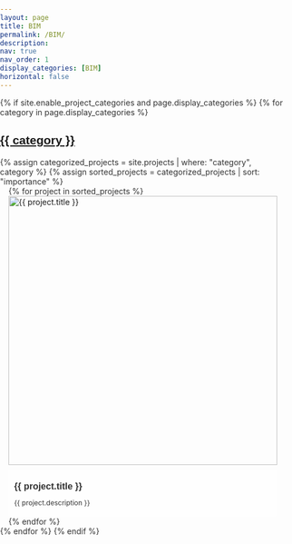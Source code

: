 ```yaml
---
layout: page
title: BIM
permalink: /BIM/
description: 
nav: true
nav_order: 1
display_categories: [BIM]
horizontal: false
---
```


<!-- Google Fonts -->
<link href="https://fonts.googleapis.com/css2?family=Space+Grotesk:wght@400;500;700&family=Inter:wght@400;600&display=swap" rel="stylesheet">


<!-- pages/projects.md -->
<div class="projects">
  {% if site.enable_project_categories and page.display_categories %}
    <!-- Display categorized projects -->
    {% for category in page.display_categories %}
      <a id="{{ category }}" href=".#{{ category }}">
        <h2 class="category">{{ category }}</h2>
      </a>
      {% assign categorized_projects = site.projects | where: "category", category %}
      {% assign sorted_projects = categorized_projects | sort: "importance" %}
      <div class="container">
        <div class="row">
          {% for project in sorted_projects %}
            <div class="col-12 col-md-4 mb-4">
              <!-- Project Card -->
              <div class="project-card">
                <a href="{{ project.url }}">
                  <div class="project-image">
                    <!-- Background Image (force square aspect ratio) -->
                    <img src="{{ project.img }}" alt="{{ project.title }}" class="img-fluid square-img">
                  </div>
                </a>
                <!-- Left-aligned title and caption under the image -->
                <div class="project-caption">
                  <p class="project-title">{{ project.title }}</p>
                  <p class="project-description">{{ project.description }}</p>
                </div>
              </div>
            </div>
          {% endfor %}
        </div>
      </div>
    {% endfor %}
  {% endif %}
</div>

<style>
/* Full-width container */
.projects .container {
  padding: 0 15px;
}

.project-card {
  position: relative;
}

/* Project image - Force square aspect ratio */
.project-image {
  position: relative;
  padding-top: 100%; /* Makes the container square by setting the padding based on the width */
  overflow: hidden;
}

.project-image img.square-img {
  position: absolute;
  top: 0;
  left: 0;
  width: 100%;
  height: 100%;
  object-fit: cover; /* Ensures the image covers the square area */
}

/* Left-aligned caption styling */
.project-caption {
  background-color: rgba(255, 255, 255, 0.8); /* Light background with opacity */
  padding: 5px 10px;
  font-size: 0.75rem; /* Very small font size */
  color: #333; /* Dark text color */
  margin-top: 8px; /* Space between image and caption */
  border-radius: 5px; /* Rounded corners for the background */
  text-align: left; /* Align text to the left */
}

/* Title styling */
.project-caption .project-title {
  font-weight: bold; /* Bold for the title */
  margin-bottom: 3px; /* Space between title and description */
  font-size: 1rem; /* Slightly larger font for the title */
}

/* Description styling */
.project-caption .project-description {
  font-size: 0.75rem; /* Smaller font for the description */
}

/* Adjustments for mobile responsiveness */
@media (max-width: 767px) {
  .project-caption {
    font-size: 0.7rem; /* Smaller font on mobile */
  }
}

/* Font Setup */
body {
  font-family: "Inter", sans-serif;
  color: #333;
  margin: 0;
  padding: 0;
}

h1, h2, h3, .project-title {
  font-family: "Space Grotesk", sans-serif;
  font-weight: 700;
}
</style>
